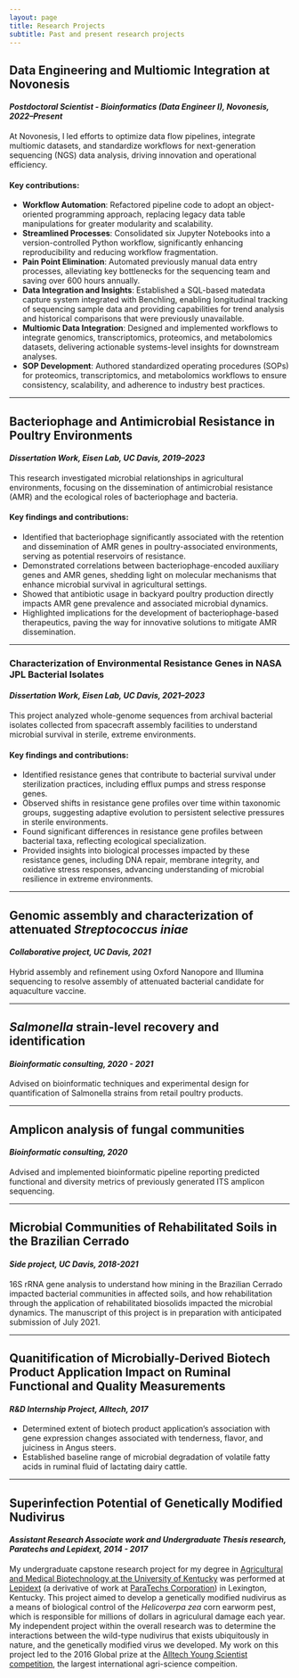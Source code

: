 ```yaml
---
layout: page
title: Research Projects
subtitle: Past and present research projects
---
```

## Data Engineering and Multiomic Integration at Novonesis
#### *Postdoctoral Scientist - Bioinformatics (Data Engineer I), Novonesis, 2022–Present*
At Novonesis, I led efforts to optimize data flow pipelines, integrate multiomic datasets, and standardize workflows for next-generation sequencing (NGS) data analysis, driving innovation and operational efficiency.

#### Key contributions:

- **Workflow Automation**: Refactored pipeline code to adopt an object-oriented programming approach, replacing legacy data table manipulations for greater modularity and scalability.
- **Streamlined Processes**: Consolidated six Jupyter Notebooks into a version-controlled Python workflow, significantly enhancing reproducibility and reducing workflow fragmentation.
- **Pain Point Elimination**: Automated previously manual data entry processes, alleviating key bottlenecks for the sequencing team and saving over 600 hours annually.
- **Data Integration and Insights**: Established a SQL-based matedata capture system integrated with Benchling, enabling longitudinal tracking of sequencing sample data and providing capabilities for trend analysis and historical comparisons that were previously unavailable.
- **Multiomic Data Integration**: Designed and implemented workflows to integrate genomics, transcriptomics, proteomics, and metabolomics datasets, delivering actionable systems-level insights for downstream analyses.
- **SOP Development**: Authored standardized operating procedures (SOPs) for proteomics, transcriptomics, and metabolomics workflows to ensure consistency, scalability, and adherence to industry best practices.

---

## **Bacteriophage and Antimicrobial Resistance in Poultry Environments**  
#### *Dissertation Work, Eisen Lab, UC Davis, 2019–2023*  
This research investigated microbial relationships in agricultural environments, focusing on the dissemination of antimicrobial resistance (AMR) and the ecological roles of bacteriophage and bacteria.  

#### Key findings and contributions:  
- Identified that bacteriophage significantly associated with the retention and dissemination of AMR genes in poultry-associated environments, serving as potential reservoirs of resistance.  
- Demonstrated correlations between bacteriophage-encoded auxiliary genes and AMR genes, shedding light on molecular mechanisms that enhance microbial survival in agricultural settings.  
- Showed that antibiotic usage in backyard poultry production directly impacts AMR gene prevalence and associated microbial dynamics.  
- Highlighted implications for the development of bacteriophage-based therapeutics, paving the way for innovative solutions to mitigate AMR dissemination.  

---

### **Characterization of Environmental Resistance Genes in NASA JPL Bacterial Isolates**  
#### *Dissertation Work, Eisen Lab, UC Davis, 2021–2023*  
This project analyzed whole-genome sequences from archival bacterial isolates collected from spacecraft assembly facilities to understand microbial survival in sterile, extreme environments.  

#### Key findings and contributions:  
- Identified resistance genes that contribute to bacterial survival under sterilization practices, including efflux pumps and stress response genes.  
- Observed shifts in resistance gene profiles over time within taxonomic groups, suggesting adaptive evolution to persistent selective pressures in sterile environments.  
- Found significant differences in resistance gene profiles between bacterial taxa, reflecting ecological specialization.  
- Provided insights into biological processes impacted by these resistance genes, including DNA repair, membrane integrity, and oxidative stress responses, advancing understanding of microbial resilience in extreme environments.

---

## Genomic assembly and characterization of attenuated *Streptococcus iniae*
#### *Collaborative project, UC Davis, 2021*
Hybrid assembly and refinement using Oxford Nanopore and Illumina sequencing to resolve assembly of attenuated bacterial candidate for aquaculture vaccine.

---

## *Salmonella* strain-level recovery and identification 
#### *Bioinformatic consulting, 2020 - 2021*
Advised on bioinformatic techniques and experimental design for quantification of Salmonella strains from retail poultry products.

---

## Amplicon analysis of fungal communities
####  *Bioinformatic consulting, 2020*
Advised and implemented bioinformatic pipeline reporting predicted functional and diversity metrics of previously generated ITS amplicon sequencing.

---

## Microbial Communities of Rehabilitated Soils in the Brazilian Cerrado
#### *Side project, UC Davis, 2018-2021*

16S rRNA gene analysis to understand how mining in the Brazilian Cerrado impacted bacterial communities in affected soils, and how rehabilitation through the application of rehabilitated biosolids impacted the microbial dynamics. The manuscript of this project is in preparation with anticipated submission of July 2021. 

---

## Quanitification of Microbially-Derived Biotech Product Application Impact on Ruminal Functional and Quality Measurements
#### *R&D Internship Project, Alltech, 2017*
- Determined extent of biotech product application’s association with gene expression changes associated with tenderness, flavor, and juiciness in Angus steers. 
- Established baseline range of microbial degradation of volatile fatty acids in ruminal fluid of lactating dairy cattle.

---

## Superinfection Potential of Genetically Modified Nudivirus
#### *Assistant Research Associate work and Undergraduate Thesis research, Paratechs and Lepidext, 2014 - 2017*
My undergraduate capstone research project for my degree in [Agricultural and Medical Biotechnology at the University of Kentucky](https://www.uky.edu/academics/bachelors/agricultural-and-medical-biotechnology) was performed at [Lepidext](https://www.lepidext.com/) (a derivative of work at [ParaTechs Corporation](https://paratechs.com/)) in Lexington, Kentucky. This project aimed to develop a genetically modified nudivirus as a means of biological control of the *Helicoverpa zea* corn earworm pest, which is responsible for millions of dollars in agriculural damage each year. My independent project within the overall research was to determine the interactions between the wild-type nudivirus that exists ubiquitously in nature, and the genetically modified virus we developed. My work on this project led to the 2016 Global prize at the [Alltech Young Scientist competition](https://www.alltech.com/education/alltech-young-scientist), the largest international agri-science compeition.  

